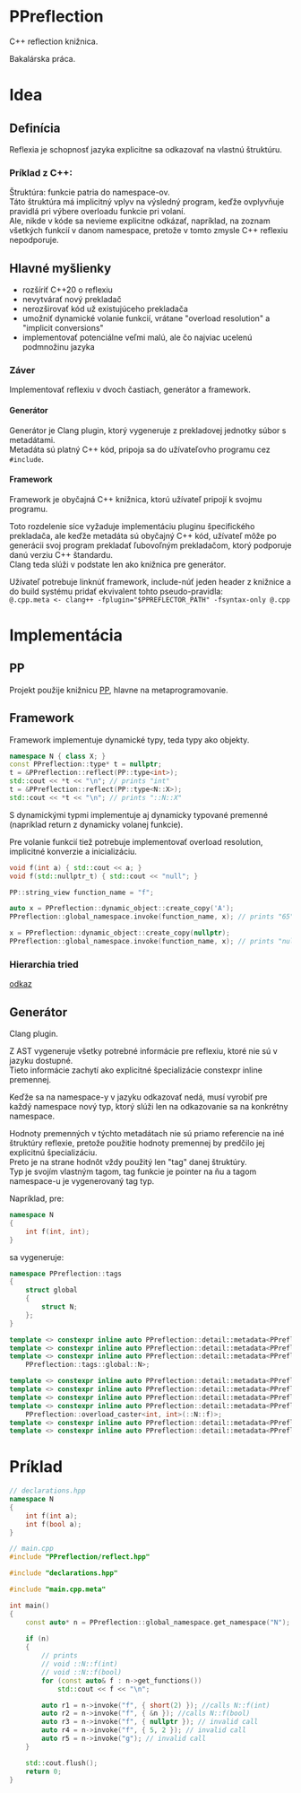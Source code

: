 # PPreflection

C++ reflection knižnica.

Bakalárska práca.

# Idea

## Definícia

Reflexia je schopnosť jazyka explicitne sa odkazovať na vlastnú štruktúru.

### Príklad z C++:

Štruktúra: funkcie patria do namespace-ov.\
Táto štruktúra má implicitný vplyv na výsledný program, keďže ovplyvňuje pravidlá pri výbere overloadu funkcie pri volaní.\
Ale, nikde v kóde sa nevieme explicitne odkázať, napríklad, na zoznam všetkých funkcií v danom namespace, pretože v tomto zmysle C++ reflexiu nepodporuje.

## Hlavné myšlienky

* rozšíriť C++20 o reflexiu
* nevytvárať nový prekladač
* nerozširovať kód už existujúceho prekladača
* umožniť dynamické volanie funkcií, vrátane "overload resolution" a "implicit conversions"
* implementovať potenciálne veľmi malú, ale čo najviac ucelenú podmnožinu jazyka

### Záver

Implementovať reflexiu v dvoch častiach, generátor a framework.

#### Generátor
Generátor je Clang plugin, ktorý vygeneruje z prekladovej jednotky súbor s metadátami.\
Metadáta sú platný C++ kód, pripoja sa do užívateľovho programu cez `#include`.

#### Framework
Framework je obyčajná C++ knižnica, ktorú užívateľ pripojí k svojmu programu.

Toto rozdelenie síce vyžaduje implementáciu pluginu špecifického prekladača,
ale keďže metadáta sú obyčajný C++ kód, užívateľ môže po generácii svoj program prekladať ľubovoľným prekladačom, ktorý podporuje danú verziu C++ štandardu.\
Clang teda slúži v podstate len ako knižnica pre generátor.

Užívateľ potrebuje linknúť framework, include-núť jeden header z knižnice a do build systému pridať ekvivalent tohto pseudo-pravidla:\
`@.cpp.meta <- clang++ -fplugin="$PPREFLECTOR_PATH" -fsyntax-only @.cpp`

# Implementácia

## PP

Projekt použije knižnicu [PP](https://github.com/Petkr/PP), hlavne na metaprogramovanie.

## Framework

Framework implementuje dynamické typy, teda typy ako objekty.

```cpp
namespace N { class X; }
const PPreflection::type* t = nullptr;
t = &PPreflection::reflect(PP::type<int>);
std::cout << *t << "\n"; // prints "int"
t = &PPreflection::reflect(PP::type<N::X>);
std::cout << *t << "\n"; // prints "::N::X"
```

S dynamickými typmi implementuje aj dynamicky typované premenné (napríklad return z dynamicky volanej funkcie).

Pre volanie funkcií tiež potrebuje implementovať overload resolution, implicitné konverzie a inicializáciu.

```cpp
void f(int a) { std::cout << a; }
void f(std::nullptr_t) { std::cout << "null"; }

PP::string_view function_name = "f";

auto x = PPreflection::dynamic_object::create_copy('A');
PPreflection::global_namespace.invoke(function_name, x); // prints "65"

x = PPreflection::dynamic_object::create_copy(nullptr);
PPreflection::global_namespace.invoke(function_name, x); // prints "null"
```

### Hierarchia tried
[odkaz](class_diagram.svg)

## Generátor

Clang plugin.

Z AST vygeneruje všetky potrebné informácie pre reflexiu, ktoré nie sú v jazyku dostupné.\
Tieto informácie zachytí ako explicitné špecializácie constexpr inline premennej.

Keďže sa na namespace-y v jazyku odkazovať nedá, musí vyrobiť pre každý namespace nový typ, ktorý slúži len na odkazovanie sa na konkrétny namespace.

Hodnoty premenných v týchto metadátach nie sú priamo referencie na iné štruktúry reflexie, pretože použitie hodnoty premennej by predčilo jej explicitnú špecializáciu.\
Preto je na strane hodnôt vždy použitý len "tag" danej štruktúry.\
Typ je svojím vlastným tagom, tag funkcie je pointer na ňu a tagom namespace-u je vygenerovaný tag typ.

Napríklad, pre:

```cpp
namespace N
{
	int f(int, int);
}
```

sa vygeneruje:

```cpp
namespace PPreflection::tags
{
	struct global
	{
		struct N;
	};
}

template <> constexpr inline auto PPreflection::detail::metadata<PPreflection::tags::functions<PPreflection::tags::global>> = PP::value_tuple<>;
template <> constexpr inline auto PPreflection::detail::metadata<PPreflection::tags::types<PPreflection::tags::global>> = PP::type_tuple<>;
template <> constexpr inline auto PPreflection::detail::metadata<PPreflection::tags::namespaces<PPreflection::tags::global>> = PP::type_tuple<
	PPreflection::tags::global::N>;

template <> constexpr inline auto PPreflection::detail::metadata<PPreflection::tags::global::N> = PPreflection::detail::basic_namespace<PPreflection::tags::global::N>{};
template <> constexpr inline auto PPreflection::detail::metadata<PPreflection::tags::name<PPreflection::tags::global::N>> = "N"_sv;
template <> constexpr inline auto PPreflection::detail::metadata<PPreflection::tags::parent<PPreflection::tags::global::N>> = PP::type<PPreflection::tags::global>;
template <> constexpr inline auto PPreflection::detail::metadata<PPreflection::tags::functions<PPreflection::tags::global>> = PP::value_tuple<
	PPreflection::overload_caster<int, int>(::N::f)>;
template <> constexpr inline auto PPreflection::detail::metadata<PPreflection::tags::types<PPreflection::tags::global::N>> = PP::type_tuple<>;
template <> constexpr inline auto PPreflection::detail::metadata<PPreflection::tags::namespaces<PPreflection::tags::global::N>> = PP::type_tuple<>;
```

# Príklad

```cpp
// declarations.hpp
namespace N
{
	int f(int a);
	int f(bool a);
}
```

```cpp
// main.cpp
#include "PPreflection/reflect.hpp"

#include "declarations.hpp"

#include "main.cpp.meta"

int main()
{
	const auto* n = PPreflection::global_namespace.get_namespace("N");
	
	if (n)
	{
		// prints
		// void ::N::f(int)
		// void ::N::f(bool)
		for (const auto& f : n->get_functions())
			std::cout << f << "\n";

		auto r1 = n->invoke("f", { short(2) }); //calls N::f(int)
		auto r2 = n->invoke("f", { &n }); //calls N::f(bool)
		auto r3 = n->invoke("f", { nullptr }); // invalid call
		auto r4 = n->invoke("f", { 5, 2 }); // invalid call
		auto r5 = n->invoke("g"); // invalid call
	}

	std::cout.flush();
	return 0;
}
```
